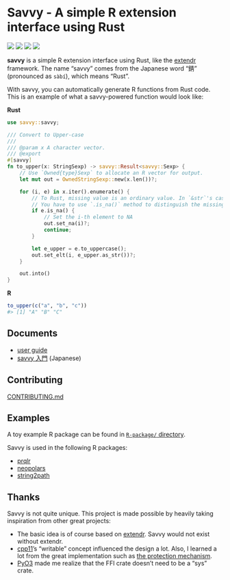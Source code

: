 # Savvy - A simple R extension interface using Rust


<!-- README.md is generated from README.qmd. Please edit that file -->

<!-- badges: start -->

[![](https://img.shields.io/github/actions/workflow/status/yutannihilation/savvy/R-CMD-check.yaml?style=flat-square&logo=github)](https://github.com/yutannihilation/savvy/actions/workflows/R-CMD-check.yaml)
[![](https://img.shields.io/crates/v/savvy.svg?style=flat-square&logo=rust)](https://crates.io/crates/savvy)
[![](https://img.shields.io/docsrs/savvy.svg?style=flat-square&logo=docsdotrs)](https://docs.rs/savvy/latest/)
[![](https://img.shields.io/badge/%C2%AF%5C_(%E3%83%84)_%2F%C2%AF-green?style=flat-square&logo=docsdotrs&label=docs%20(dev)&labelColor=grey)](https://yutannihilation.github.io/savvy/reference/savvy/)

<!-- badges: end -->

**savvy** is a simple R extension interface using Rust, like the
[extendr](https://extendr.github.io/) framework. The name “savvy” comes
from the Japanese word “錆” (pronounced as `sàbí`), which means “Rust”.

With savvy, you can automatically generate R functions from Rust code.
This is an example of what a savvy-powered function would look like:

**Rust**

``` rust
use savvy::savvy;

/// Convert to Upper-case
/// 
/// @param x A character vector.
/// @export
#[savvy]
fn to_upper(x: StringSexp) -> savvy::Result<savvy::Sexp> {
    // Use `Owned{type}Sexp` to allocate an R vector for output.
    let mut out = OwnedStringSexp::new(x.len())?;

    for (i, e) in x.iter().enumerate() {
        // To Rust, missing value is an ordinary value. In `&str`'s case, it's just "NA".
        // You have to use `.is_na()` method to distinguish the missing value.
        if e.is_na() {
            // Set the i-th element to NA
            out.set_na(i)?;
            continue;
        }

        let e_upper = e.to_uppercase();
        out.set_elt(i, e_upper.as_str())?;
    }

    out.into()
}
```

**R**

``` r
to_upper(c("a", "b", "c"))
#> [1] "A" "B" "C"
```

## Documents

- [user guide](https://yutannihilation.github.io/savvy/guide/)
- [savvy 入門](https://yutani.quarto.pub/intro-to-savvy-ja/) (Japanese)

## Contributing

[CONTRIBUTING.md](./CONTRIBUTING.md)

## Examples

A toy example R package can be found in [`R-package/`
directory](https://github.com/yutannihilation/savvy/tree/main/R-package).

Savvy is used in the following R packages:

- [prqlr](https://prql.github.io/prqlc-r/)
- [neopolars](https://eitsupi.r-universe.dev/neopolars)
- [string2path](https://yutannihilation.github.io/string2path/)

## Thanks

Savvy is not quite unique. This project is made possible by heavily
taking inspiration from other great projects:

- The basic idea is of course based on
  [extendr](https://github.com/extendr/extendr/). Savvy would not exist
  without extendr.
- [cpp11](https://cpp11.r-lib.org/)’s “writable” concept influenced the
  design a lot. Also, I learned a lot from the great implementation such
  as [the protection
  mechanism](https://cpp11.r-lib.org/articles/internals.html#protection).
- [PyO3](https://github.com/PyO3/pyo3) made me realize that the FFI
  crate doesn’t need to be a “sys” crate.
